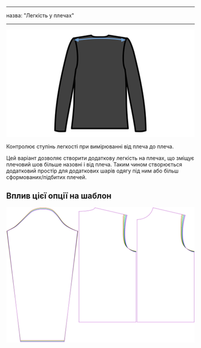 - - -
назва: "Легкість у плечах"
- - -

![Легкість у плечах](./shoulderease.svg)

Контролює ступінь легкості при вимірюванні від плеча до плеча.

Цей варіант дозволяє створити додаткову легкість на плечах, що зміщує плечовий шов більше назовні і від плеча. Таким чином створюється додатковий простір для додаткових шарів одягу під ним або більш сформованих/підбитих плечей.

## Вплив цієї опції на шаблон

![На цьому зображенні показано вплив цієї опції шляхом накладання декількох варіантів, які мають різне значення для цієї опції](brian_shoulderease_sample.svg "Вплив цієї опції на шаблон")
